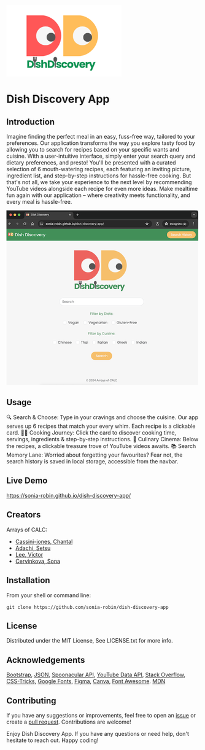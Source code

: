 
  <img src="assets/css/images/dish-discovery-logo-no-bk-400.png" width="300"/> 

# Dish Discovery App

## Introduction
Imagine finding the perfect meal in an easy, fuss-free way, tailored to your preferences. Our application transforms the way you explore tasty food by allowing you to search for recipes based on your specific wants and cuisine. With a user-intuitive interface, simply enter your search query and dietary preferences, and presto! You'll be presented with a curated selection of 6 mouth-watering recipes, each featuring an inviting picture, ingredient list, and step-by-step instructions for hassle-free cooking. But that's not all, we take your experience to the next level by recommending YouTube videos alongside each recipe for even more ideas. 
Make mealtime fun again with our application – where creativity meets functionality, and every meal is hassle-free.


![Screenshot](./assets/logo/dish-discovery-screenshot.png)

## Usage 
🔍 Search & Choose: 
Type in your cravings and choose the cuisine. 
Our app serves up 6 recipes that match your every whim. 
Each recipe is a clickable card.
👩‍🍳 Cooking Journey: 
Click the card to discover cooking time, servings, ingredients & step-by-step instructions.
🎥 Culinary Cinema: 
 Below the recipes, a clickable treasure trove of YouTube videos awaits. 
📚 Search Memory Lane: 
Worried about forgetting your favourites? Fear not, the search history is saved in local storage, accessible from the navbar.

## Live Demo
https://sonia-robin.github.io/dish-discovery-app/

## Creators
Arrays of CALC:
- [Cassini-jones, Chantal](https://github.com/chantalcassinijones)
- [Adachi, Setsu](https://github.com/Setsu-Adachi)
- [Lee, Victor](https://github.com/vlee109)
- [Cervinkova, Sona](https://github.com/sonia-robin)

## Installation
From your shell or command line:
```console
git clone https://github.com/sonia-robin/dish-discovery-app
```
## License
Distributed under the MIT License, See LICENSE.txt for more info.

## Acknowledgements
[Bootstrap](https://getbootstrap.com),
[JSON](https://www.json.org/json-en.html),
[Spoonacular API](https://spoonacular.com/food-api),
[YouTube Data API](https://www.googleapis.com/youtube/v3/search?part=snippet&q=),
[Stack Overflow](https://stackoverflow.com),
[CSS-Tricks](https://css-tricks.com/),
[Google Fonts](https://fonts.google.com),
[Figma](https://www.figma.com),
[Canva](https://www.canva.com),
[Font Awesome](https://fontawesome.com/).
[MDN](https://developer.mozilla.org/en-US/)


## Contributing
If you have any suggestions or improvements, feel free to open an [issue](https://github.com/sonia-robin/dish-discovery-app/issues) or create a [pull request](https://github.com/sonia-robin/dish-discovery-app/pulls). Contributions are welcome!

Enjoy Dish Discovery App. If you have any questions or need help, don't hesitate to reach out. Happy coding!

